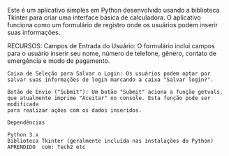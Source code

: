 Este é um aplicativo simples em Python desenvolvido usando a biblioteca Tkinter para criar uma interface básica de calculadora. O aplicativo funciona como um
formulário de registro onde os usuários podem inserir suas informações.

RECURSOS:
    Campos de Entrada do Usuário: O formulário inclui campos para o usuário inserir seu nome, número de telefone, gênero, contato de emergência e modo de pagamento.

    Caixa de Seleção para Salvar o Login: Os usuários podem optar por salvar suas informações de login marcando a caixa "Salvar login?".

    Botão de Envio ("Submit"): Um botão "Submit" aciona a função getvals, que atualmente imprime "Aceitar" no console. Esta função pode ser modificada
    para realizar ações com os dados inseridos.

    Dependências

    Python 3.x
    Biblioteca Tkinter (geralmente incluída nas instalações do Python)
    APRENDIDO  com: Tech2 etc
